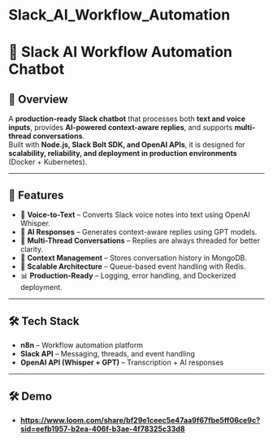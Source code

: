# Slack_AI_Workflow_Automation
# 🤖 Slack AI Workflow Automation Chatbot

## 📌 Overview
A **production-ready Slack chatbot** that processes both **text and voice inputs**, provides **AI-powered context-aware replies**, and supports **multi-thread conversations**.  
Built with **Node.js, Slack Bolt SDK, and OpenAI APIs**, it is designed for **scalability, reliability, and deployment in production environments** (Docker + Kubernetes).  

---

## 🚀 Features
- 🎤 **Voice-to-Text** – Converts Slack voice notes into text using OpenAI Whisper.  
- 💬 **AI Responses** – Generates context-aware replies using GPT models.  
- 🧵 **Multi-Thread Conversations** – Replies are always threaded for better clarity.  
- 📂 **Context Management** – Stores conversation history in MongoDB.  
- 🔄 **Scalable Architecture** – Queue-based event handling with Redis.  
- 📊 **Production-Ready** – Logging, error handling, and Dockerized deployment.  

---
## 🛠️ Tech Stack
- **n8n** – Workflow automation platform  
- **Slack API** – Messaging, threads, and event handling  
- **OpenAI API (Whisper + GPT)** – Transcription + AI responses  


---
## 🛠️ Demo
- **https://www.loom.com/share/bf29e1ceec5e47aa9f67fbe5ff06ce9c?sid=eefb1957-b2ea-406f-b3ae-4f78325c33d8**
